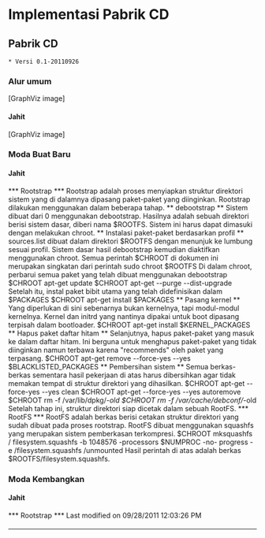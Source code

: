 # Implementasi Pabrik CD
## Pabrik CD
    * Versi 0.1-20110926
### Alur umum
[GraphViz image]
#### Jahit
[GraphViz image]
### Moda Buat Baru
#### Jahit
*** Rootstrap ***
Rootstrap adalah proses menyiapkan struktur direktori sistem yang di dalamnya
dipasang paket-paket yang diinginkan. Rootstrap dilakukan menggunakan dalam
beberapa tahap.
** debootstrap **
Sistem dibuat dari 0 menggunakan debootstrap. Hasilnya adalah sebuah direktori
berisi sistem dasar, diberi nama $ROOTFS. Sistem ini harus dapat dimasuki
dengan melakukan chroot.
** Instalasi paket-paket berdasarkan profil **
sources.list dibuat dalam direktori $ROOTFS dengan menunjuk ke lumbung sesuai
profil. Sistem dasar hasil debootstrap kemudian diaktifkan menggunakan chroot.
Semua perintah $CHROOT di dokumen ini merupakan singkatan dari perintah
sudo chroot $ROOTFS
Di dalam chroot, perbarui semua paket yang telah dibuat menggunakan debootstrap
$CHROOT apt-get update
$CHROOT apt-get --purge --dist-upgrade
Setelah itu, instal paket bibit utama yang telah didefinisikan dalam $PACKAGES
$CHROOT apt-get install $PACKAGES
** Pasang kernel **
Yang diperlukan di sini sebenarnya bukan kernelnya, tapi modul-modul kernelnya.
Kernel dan initrd yang nantinya dipakai untuk boot dipasang terpisah dalam
bootloader.
$CHROOT apt-get install $KERNEL_PACKAGES
** Hapus paket daftar hitam **
Selanjutnya, hapus paket-paket yang masuk ke dalam daftar hitam. Ini berguna
untuk menghapus paket-paket yang tidak diinginkan namun terbawa karena
"recommends" oleh paket yang terpasang.
$CHROOT apt-get remove --force-yes --yes $BLACKLISTED_PACKAGES
** Pembersihan sistem **
Semua berkas-berkas sementara hasil pekerjaan di atas harus dibersihkan agar
tidak memakan tempat di struktur direktori yang dihasilkan.
$CHROOT apt-get --force-yes --yes clean
$CHROOT apt-get --force-yes --yes autoremove
$CHROOT rm -f /var/lib/dpkg/*-old
$CHROOT rm -f /var/cache/debconf/*-old
Setelah tahap ini, struktur direktori siap dicetak dalam sebuah RootFS.
*** RootFS ***
RootFS adalah berkas berisi cetakan struktur direktori yang sudah dibuat pada
proses rootstrap. RootFS dibuat menggunakan squashfs yang merupakan sistem
pemberkasan terkompresi.
$CHROOT mksquashfs / filesystem.squashfs -b 1048576 -processors $NUMPROC -no-
progress -e /filesystem.squashfs /unmounted
Hasil perintah di atas adalah berkas $ROOTFS/filesystem.squashfs.
### Moda Kembangkan
#### Jahit
*** Rootstrap ***
Last modified on 09/28/2011 12:03:26 PM
#### 
    
 
 
 
 
 
---
 
